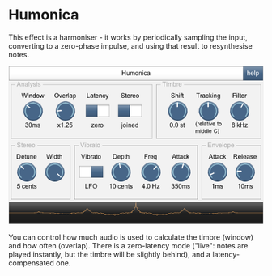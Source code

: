 # Humonica

This effect is a harmoniser - it works by periodically sampling the input, converting to a zero-phase impulse, and using that result to resynthesise notes.

![screenshot](Humonica.png)

You can control how much audio is used to calculate the timbre (window) and how often (overlap).  There is a zero-latency mode ("live": notes are played instantly, but the timbre will be slightly behind), and a latency-compensated one.
